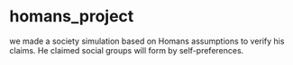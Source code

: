 # homans_project
we made a society simulation based on Homans assumptions to verify his claims. He claimed social groups will form by self-preferences.
